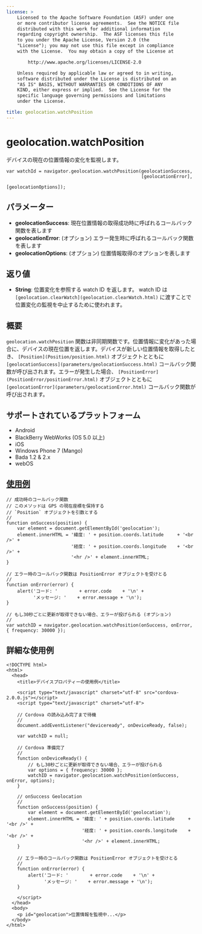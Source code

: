 ```yaml
---
license: >
    Licensed to the Apache Software Foundation (ASF) under one
    or more contributor license agreements.  See the NOTICE file
    distributed with this work for additional information
    regarding copyright ownership.  The ASF licenses this file
    to you under the Apache License, Version 2.0 (the
    "License"); you may not use this file except in compliance
    with the License.  You may obtain a copy of the License at

        http://www.apache.org/licenses/LICENSE-2.0

    Unless required by applicable law or agreed to in writing,
    software distributed under the License is distributed on an
    "AS IS" BASIS, WITHOUT WARRANTIES OR CONDITIONS OF ANY
    KIND, either express or implied.  See the License for the
    specific language governing permissions and limitations
    under the License.

title: geolocation.watchPosition
---
```


geolocation.watchPosition
=========================

デバイスの現在の位置情報の変化を監視します。

    var watchId = navigator.geolocation.watchPosition(geolocationSuccess,
                                                      [geolocationError],
                                                      [geolocationOptions]);

パラメーター
----------

- __geolocationSuccess__: 現在位置情報の取得成功時に呼ばれるコールバック関数を表します
- __geolocationError__: (オプション) エラー発生時に呼ばれるコールバック関数を表します
- __geolocationOptions__: (オプション) 位置情報取得のオプションを表します

返り値
-------

- __String__: 位置変化を参照する watch ID を返します。 watch ID は `[geolocation.clearWatch](geolocation.clearWatch.html)` に渡すことで位置変化の監視を中止するために使われます。

概要
-----------

`geolocation.watchPosition` 関数は非同期関数です。位置情報に変化があった場合に、デバイスの現在位置を返します。デバイスが新しい位置情報を取得したとき、 `[Position](Position/position.html)` オブジェクトとともに `[geolocationSuccess](parameters/geolocationSuccess.html)` コールバック関数が呼び出されます。エラーが発生した場合、 `[PositionError](PositionError/positionError.html)` オブジェクトとともに `[geolocationError](parameters/geolocationError.html)` コールバック関数が呼び出されます。

サポートされているプラットフォーム
-------------------

- Android
- BlackBerry WebWorks (OS 5.0 以上)
- iOS
- Windows Phone 7 (Mango)
- Bada 1.2 & 2.x
- webOS

[使用例](../storage/storage.opendatabase.html)
-------------

    // 成功時のコールバック関数
    // このメソッドは GPS の現在座標を保持する
    // `Position` オブジェクトを引数とする
    //
    function onSuccess(position) {
        var element = document.getElementById('geolocation');
        element.innerHTML = '緯度: ' + position.coords.latitude     + '<br />' +
                            '経度: ' + position.coords.longitude    + '<br />' +
                            '<hr />' + element.innerHTML;
    }

    // エラー時のコールバック関数は PositionError オブジェクトを受けとる
    //
    function onError(error) {
        alert('コード: '        + error.code    + '\n' +
              'メッセージ: '    + error.message + '\n');
    }

    // もし30秒ごとに更新が取得できない場合、エラーが投げられる (オプション)
    //
    var watchID = navigator.geolocation.watchPosition(onSuccess, onError, { frequency: 30000 });


詳細な使用例
------------

    <!DOCTYPE html>
    <html>
      <head>
        <title>デバイスプロパティーの使用例</title>

        <script type="text/javascript" charset="utf-8" src="cordova-2.0.0.js"></script>
        <script type="text/javascript" charset="utf-8">

        // Cordova の読み込み完了まで待機
        //
        document.addEventListener("deviceready", onDeviceReady, false);

        var watchID = null;

        // Cordova 準備完了
        //
        function onDeviceReady() {
            // もし30秒ごとに更新が取得できない場合、エラーが投げられる
            var options = { frequency: 30000 };
            watchID = navigator.geolocation.watchPosition(onSuccess, onError, options);
        }

        // onSuccess Geolocation
        //
        function onSuccess(position) {
            var element = document.getElementById('geolocation');
            element.innerHTML = '緯度: ' + position.coords.latitude     + '<br />' +
                                '経度: ' + position.coords.longitude    + '<br />' +
                                '<hr />' + element.innerHTML;
        }

        // エラー時のコールバック関数は PositionError オブジェクトを受けとる
        //
        function onError(error) {
            alert('コード: '        + error.code    + '\n' +
                  'メッセージ: '    + error.message + '\n');
        }

        </script>
      </head>
      <body>
        <p id="geolocation">位置情報を監視中...</p>
      </body>
    </html>
